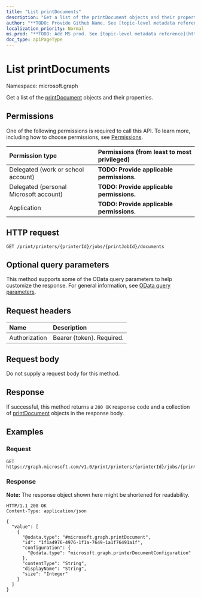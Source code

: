 ```yaml
---
title: "List printDocuments"
description: "Get a list of the printDocument objects and their properties."
author: "**TODO: Provide Github Name. See [topic-level metadata reference](https://msgo.azurewebsites.net/add/document/guidelines/metadata.html#topic-level-metadata)**"
localization_priority: Normal
ms.prod: "**TODO: Add MS prod. See [topic-level metadata reference](https://msgo.azurewebsites.net/add/document/guidelines/metadata.html#topic-level-metadata)**"
doc_type: apiPageType
---
```


# List printDocuments
Namespace: microsoft.graph



Get a list of the [printDocument](../resources/printdocument.md) objects and their properties.

## Permissions
One of the following permissions is required to call this API. To learn more, including how to choose permissions, see [Permissions](/graph/permissions-reference).

|Permission type|Permissions (from least to most privileged)|
|:---|:---|
|Delegated (work or school account)|**TODO: Provide applicable permissions.**|
|Delegated (personal Microsoft account)|**TODO: Provide applicable permissions.**|
|Application|**TODO: Provide applicable permissions.**|

## HTTP request

<!-- {
  "blockType": "ignored"
}
-->
``` http
GET /print/printers/{printerId}/jobs/{printJobId}/documents
```

## Optional query parameters
This method supports some of the OData query parameters to help customize the response. For general information, see [OData query parameters](/graph/query-parameters).

## Request headers
|Name|Description|
|:---|:---|
|Authorization|Bearer {token}. Required.|

## Request body
Do not supply a request body for this method.

## Response

If successful, this method returns a `200 OK` response code and a collection of [printDocument](../resources/printdocument.md) objects in the response body.

## Examples

### Request
<!-- {
  "blockType": "request",
  "name": "list_printdocument"
}
-->
``` http
GET https://graph.microsoft.com/v1.0/print/printers/{printerId}/jobs/{printJobId}/documents
```


### Response
**Note:** The response object shown here might be shortened for readability.
<!-- {
  "blockType": "response",
  "truncated": true,
  "@odata.type": "Collection(microsoft.graph.printDocument)"
}
-->
``` http
HTTP/1.1 200 OK
Content-Type: application/json

{
  "value": [
    {
      "@odata.type": "#microsoft.graph.printDocument",
      "id": "1f1a4976-4976-1f1a-7649-1a1f76491a1f",
      "configuration": {
        "@odata.type": "microsoft.graph.printerDocumentConfiguration"
      },
      "contentType": "String",
      "displayName": "String",
      "size": "Integer"
    }
  ]
}
```

